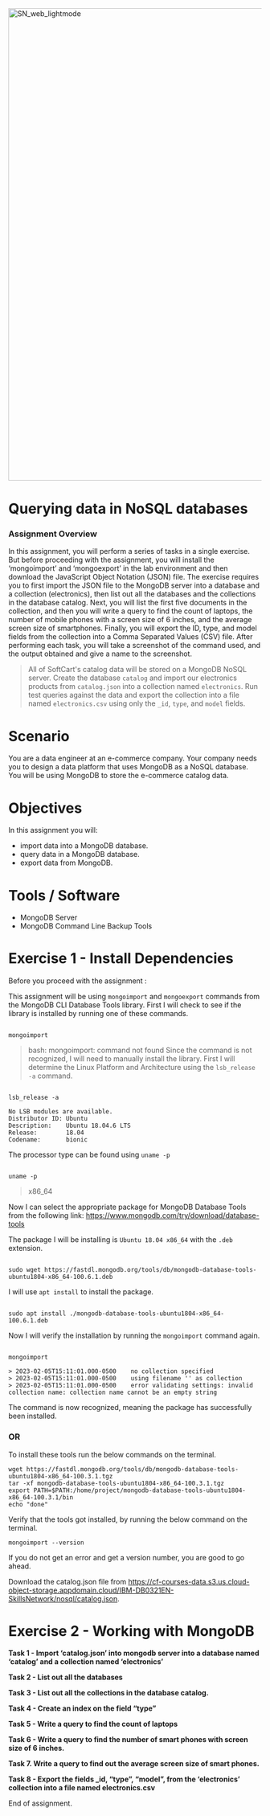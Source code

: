 <img width="940" alt="SN_web_lightmode" src="https://github.com/rupamdusane/IBM-Data_Engineering_Capstone_Project/assets/92736419/3c5603a3-6721-4d9d-8cd2-bf9a9195b098">

# Querying data in NoSQL databases

### Assignment Overview
In this assignment, you will perform a series of tasks in a single exercise. But before proceeding with the assignment, you will install the ‘mongoimport’ and ‘mongoexport’ in the lab environment and then download the JavaScript Object Notation (JSON) file. The exercise requires you to first import the JSON file to the MongoDB server into a database and a collection (electronics), then list out all the databases and the collections in the database catalog. Next, you will list the first five documents in the collection, and then you will write a query to find the count of laptops, the number of mobile phones with a screen size of 6 inches, and the average screen size of smartphones. Finally, you will export the ID, type, and model fields from the collection into a Comma Separated Values (CSV) file. After performing each task, you will take a screenshot of the command used, and the output obtained and give a name to the screenshot.

> All of SoftCart's catalog data will be stored on a MongoDB NoSQL server. Create the database `catalog` and import our electronics products from `catalog.json` into a collection named `electronics`. Run test queries against the data and export the collection into a file named `electronics.csv` using only the `_id`, `type`, and `model` fields.


# Scenario
You are a data engineer at an e-commerce company. Your company needs you to design a data platform that uses MongoDB as a NoSQL database. You will be using MongoDB to store the e-commerce catalog data.

# Objectives
In this assignment you will:
- import data into a MongoDB database.
- query data in a MongoDB database.
- export data from MongoDB.
# Tools / Software
- MongoDB Server
- MongoDB Command Line Backup Tools

# Exercise 1 - Install Dependencies
Before you proceed with the assignment :

This assignment will be using `mongoimport` and `mongoexport` commands from the MongoDB CLI Database Tools library. First I will check to see if the library is installed by running one of these commands.
```

mongoimport

```
> bash: mongoimport: command not found
Since the command is not recognized, I will need to manually install the library. First I will determine the Linux Platform and Architecture using the `lsb_release -a` command.

```

lsb_release -a

```
```
No LSB modules are available.
Distributor ID: Ubuntu
Description:    Ubuntu 18.04.6 LTS
Release:        18.04
Codename:       bionic
```
The processor type can be found using `uname -p`

```

uname -p

```
> x86_64

Now I can select the appropriate package for MongoDB Database Tools from the following link: https://www.mongodb.com/try/download/database-tools

The package I will be installing is `Ubuntu 18.04 x86_64` with the `.deb` extension.
```

sudo wget https://fastdl.mongodb.org/tools/db/mongodb-database-tools-ubuntu1804-x86_64-100.6.1.deb

```
I will use `apt install` to install the package.

```

sudo apt install ./mongodb-database-tools-ubuntu1804-x86_64-100.6.1.deb

```
Now I will verify the installation by running the `mongoimport` command again.
```

mongoimport

```
```
> 2023-02-05T15:11:01.000-0500    no collection specified
> 2023-02-05T15:11:01.000-0500    using filename '' as collection
> 2023-02-05T15:11:01.000-0500    error validating settings: invalid collection name: collection name cannot be an empty string
```
The command is now recognized, meaning the package has successfully been installed.

### OR

To install these tools run the below commands on the terminal.
```
wget https://fastdl.mongodb.org/tools/db/mongodb-database-tools-ubuntu1804-x86_64-100.3.1.tgz
tar -xf mongodb-database-tools-ubuntu1804-x86_64-100.3.1.tgz
export PATH=$PATH:/home/project/mongodb-database-tools-ubuntu1804-x86_64-100.3.1/bin
echo "done"
```
Verify that the tools got installed, by running the below command on the terminal.
```
mongoimport --version
```
If you do not get an error and get a version number, you are good to go ahead.

Download the catalog.json file from https://cf-courses-data.s3.us.cloud-object-storage.appdomain.cloud/IBM-DB0321EN-SkillsNetwork/nosql/catalog.json.

# Exercise 2 - Working with MongoDB
**Task 1 - Import ‘catalog.json’ into mongodb server into a database named ‘catalog’ and a collection named ‘electronics’**


**Task 2 - List out all the databases**


**Task 3 - List out all the collections in the database catalog.**


**Task 4 - Create an index on the field “type”**


**Task 5 - Write a query to find the count of laptops**


**Task 6 - Write a query to find the number of smart phones with screen size of 6 inches.**


**Task 7. Write a query to find out the average screen size of smart phones.**


**Task 8 - Export the fields _id, “type”, “model”, from the ‘electronics’ collection into a file named electronics.csv**


End of assignment.
